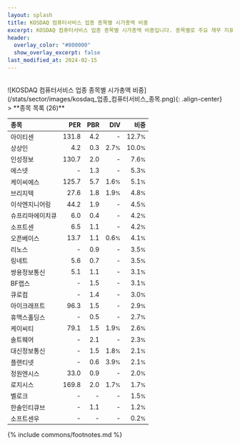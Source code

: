 ```yaml
---
layout: splash
title: KOSDAQ 컴퓨터서비스 업종 종목별 시가총액 비중
excerpt: KOSDAQ 컴퓨터서비스 업종 종목별 시가총액 비중입니다. 종목별로 주요 재무 지표를 함께 표시합니다.
header:
  overlay_color: "#800000"
  show_overlay_excerpt: false
last_modified_at: 2024-02-15
---
```

<br>
![KOSDAQ 컴퓨터서비스 업종 종목별 시가총액 비중](/stats/sector/images/kosdaq_업종_컴퓨터서비스_종목.png){: .align-center}
<br>
> **종목 목록 (26)**<a id="list"></a>

| **종목** | **PER** | **PBR** | **DIV** | **비중** |
| :------- | ------: | ------: | ------: | -------: |
| 아이티센 | 131.8 | 4.2 | - | 12.7<small>%</small> |
| 상상인 | 4.2 | 0.3 | 2.7<small>%</small> | 10.0<small>%</small> |
| 인성정보 | 130.7 | 2.0 | - | 7.6<small>%</small> |
| 에스넷 | - | 1.3 | - | 5.3<small>%</small> |
| 케이씨에스 | 125.7 | 5.7 | 1.6<small>%</small> | 5.1<small>%</small> |
| 브리지텍 | 27.6 | 1.8 | 1.9<small>%</small> | 4.8<small>%</small> |
| 이삭엔지니어링 | 44.2 | 1.9 | - | 4.5<small>%</small> |
| 슈프리마에이치큐 | 6.0 | 0.4 | - | 4.2<small>%</small> |
| 소프트센 | 6.5 | 1.1 | - | 4.2<small>%</small> |
| 오픈베이스 | 13.7 | 1.1 | 0.6<small>%</small> | 4.1<small>%</small> |
| 리노스 | - | 0.9 | - | 3.5<small>%</small> |
| 링네트 | 5.6 | 0.7 | - | 3.5<small>%</small> |
| 쌍용정보통신 | 5.1 | 1.1 | - | 3.1<small>%</small> |
| BF랩스 | - | 1.5 | - | 3.1<small>%</small> |
| 큐로컴 | - | 1.4 | - | 3.0<small>%</small> |
| 아이크래프트 | 96.3 | 1.5 | - | 2.9<small>%</small> |
| 휴맥스홀딩스 | - | 0.5 | - | 2.7<small>%</small> |
| 케이씨티 | 79.1 | 1.5 | 1.9<small>%</small> | 2.6<small>%</small> |
| 솔트웨어 | - | 2.1 | - | 2.3<small>%</small> |
| 대신정보통신 | - | 1.5 | 1.8<small>%</small> | 2.1<small>%</small> |
| 플랜티넷 | - | 0.6 | 3.9<small>%</small> | 2.1<small>%</small> |
| 정원엔시스 | 33.0 | 0.9 | - | 2.0<small>%</small> |
| 로지시스 | 169.8 | 2.0 | 1.7<small>%</small> | 1.7<small>%</small> |
| 벨로크 | - | - | - | 1.5<small>%</small> |
| 한솔인티큐브 | - | 1.1 | - | 1.2<small>%</small> |
| 소프트센우 | - | - | - | 0.2<small>%</small> |

{% include commons/footnotes.md %}